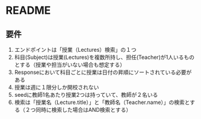 # README

## 要件
1. エンドポイントは「授業（Lectures）検索」の１つ
1. 科目(Subject)は授業(Lectures)を複数所持し、担任(Teacher)が1人いるものとする（授業や担当がいない場合も想定する）
1. Responseにおいて科目ごとに授業は日付の昇順にソートされている必要がある
1. 授業は週に１限分しか開校されない
1. seedに教師1名あたり授業2つは持っていて、教師が２名いる
1. 検索は「授業名（Lecture.title）」と「教師名（Teacher.name）」の検索とする（２つ同時に検索した場合はAND検索とする）
